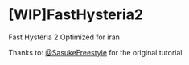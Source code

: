 # [WIP]FastHysteria2
Fast Hysteria 2
Optimized for iran
 
Thanks to: [@SasukeFreestyle](https://github.com/SasukeFreestyle) for the original tutorial
